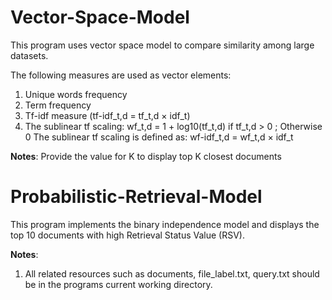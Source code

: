 # Vector-Space-Model

This program uses vector space model to compare similarity among large datasets.

The following measures are used as vector elements:
1. Unique words frequency
2. Term frequency
2. Tf-idf measure (tf-idf_t,d = tf_t,d × idf_t)
4. The sublinear tf scaling: wf_t,d = 1 + log10(tf_t,d) if tf_t,d > 0 ; Otherwise 0
   The sublinear tf scaling is defined as: wf-idf_t,d = wf_t,d × idf_t

**Notes**:
Provide the value for K to display top K closest documents

# Probabilistic-Retrieval-Model

This program implements the binary independence model and displays the top 10 documents with high Retrieval Status Value (RSV).

**Notes**:
1. All related resources such as documents, file_label.txt, query.txt should be in the programs current working directory.
